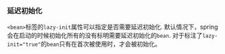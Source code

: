 ### 延迟初始化

`<bean>`标签的`lazy-init`属性可以指定是否需要延迟初始化. 默认情况下，spring会在启动的时候初始化所有的没有标明需要延迟初始化的`bean`. 对于标注了`lazy-init="true"`的`bean`只有在首次被使用时，才会被初始化。